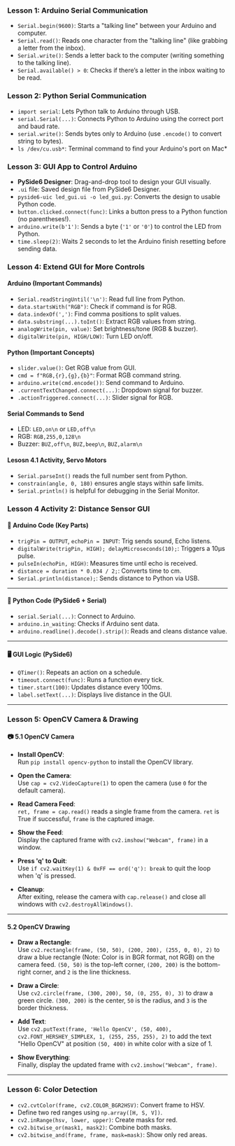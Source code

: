 ### Lesson 1: Arduino Serial Communication

- `Serial.begin(9600)`: Starts a "talking line" between your Arduino and computer.
- `Serial.read()`: Reads one character from the "talking line" (like grabbing a letter from the inbox).
- `Serial.write()`: Sends a letter back to the computer (writing something to the talking line).
- `Serial.available() > 0`: Checks if there’s a letter in the inbox waiting to be read.

### Lesson 2: Python Serial Communication

- `import serial`: Lets Python talk to Arduino through USB.  
- `serial.Serial(...)`: Connects Python to Arduino using the correct port and baud rate.  
- `serial.write()`: Sends bytes only to Arduino (use `.encode()` to convert string to bytes).  
- `ls /dev/cu.usb*`: Terminal command to find your Arduino's port on Mac*

### Lesson 3: GUI App to Control Arduino

- **PySide6 Designer**: Drag-and-drop tool to design your GUI visually.  
- `.ui` file: Saved design file from PySide6 Designer.  
- `pyside6-uic led_gui.ui -o led_gui.py`: Converts the design to usable Python code.  
- `button.clicked.connect(func)`: Links a button press to a Python function (no parentheses!).  
- `arduino.write(b'1')`: Sends a byte (`'1'` or `'0'`) to control the LED from Python.  
- `time.sleep(2)`: Waits 2 seconds to let the Arduino finish resetting before sending data.

### **Lesson 4: Extend GUI for More Controls**

####  Arduino (Important Commands)
- `Serial.readStringUntil('\n')`: Read full line from Python.
- `data.startsWith("RGB")`: Check if command is for RGB.
- `data.indexOf(',')`: Find comma positions to split values.
- `data.substring(...).toInt()`: Extract RGB values from string.
- `analogWrite(pin, value)`: Set brightness/tone (RGB & buzzer).
- `digitalWrite(pin, HIGH/LOW)`: Turn LED on/off.

####  Python (Important Concepts)
- `slider.value()`: Get RGB value from GUI.
- `cmd = f"RGB,{r},{g},{b}"`: Format RGB command string.
- `arduino.write(cmd.encode())`: Send command to Arduino.
- `.currentTextChanged.connect(...)`: Dropdown signal for buzzer.
- `.actionTriggered.connect(...)`: Slider signal for RGB.

####  Serial Commands to Send
- LED: `LED,on\n` or `LED,off\n`
- RGB: `RGB,255,0,128\n`
- Buzzer: `BUZ,off\n`, `BUZ,beep\n`, `BUZ,alarm\n`

#### Lesosn 4.1 Activity, Servo Motors
- `Serial.parseInt()` reads the full number sent from Python.
- `constrain(angle, 0, 180)` ensures angle stays within safe limits.
- `Serial.println()` is helpful for debugging in the Serial Monitor.


### **Lesson 4 Activity 2: Distance Sensor GUI**

#### 🔧 Arduino Code (Key Parts)

- `trigPin = OUTPUT`, `echoPin = INPUT`: Trig sends sound, Echo listens.  
- `digitalWrite(trigPin, HIGH); delayMicroseconds(10);`: Triggers a 10μs pulse.  
- `pulseIn(echoPin, HIGH)`: Measures time until echo is received.  
- `distance = duration * 0.034 / 2;`: Converts time to cm.  
- `Serial.println(distance);`: Sends distance to Python via USB.

---

#### 🐍 Python Code (PySide6 + Serial)

- `serial.Serial(...)`: Connect to Arduino.  
- `arduino.in_waiting`: Checks if Arduino sent data.  
- `arduino.readline().decode().strip()`: Reads and cleans distance value.

---

#### 🖥 GUI Logic (PySide6)

- `QTimer()`: Repeats an action on a schedule.  
- `timeout.connect(func)`: Runs a function every tick.  
- `timer.start(100)`: Updates distance every 100ms.  
- `label.setText(...)`: Displays live distance in the GUI.

---

### Lesson 5: OpenCV Camera & Drawing

#### 📷 5.1 OpenCV Camera

- **Install OpenCV**:  
  Run `pip install opencv-python` to install the OpenCV library.

- **Open the Camera**:  
  Use `cap = cv2.VideoCapture(1)` to open the camera (use `0` for the default camera).

- **Read Camera Feed**:  
  `ret, frame = cap.read()` reads a single frame from the camera. `ret` is True if successful, `frame` is the captured image.

- **Show the Feed**:  
  Display the captured frame with `cv2.imshow("Webcam", frame)` in a window.

- **Press 'q' to Quit**:  
  Use `if cv2.waitKey(1) & 0xFF == ord('q'): break` to quit the loop when 'q' is pressed.

- **Cleanup**:  
  After exiting, release the camera with `cap.release()` and close all windows with `cv2.destroyAllWindows()`.

---

#### 5.2 OpenCV Drawing

- **Draw a Rectangle**:  
  Use `cv2.rectangle(frame, (50, 50), (200, 200), (255, 0, 0), 2)` to draw a blue rectangle (Note: Color is in BGR format, not RGB) on the camera feed. `(50, 50)` is the top-left corner, `(200, 200)` is the bottom-right corner, and `2` is the line thickness.

- **Draw a Circle**:  
  Use `cv2.circle(frame, (300, 200), 50, (0, 255, 0), 3)` to draw a green circle. `(300, 200)` is the center, `50` is the radius, and `3` is the border thickness.

- **Add Text**:  
  Use `cv2.putText(frame, 'Hello OpenCV', (50, 400), cv2.FONT_HERSHEY_SIMPLEX, 1, (255, 255, 255), 2)` to add the text "Hello OpenCV" at position `(50, 400)` in white color with a size of 1.

- **Show Everything**:  
  Finally, display the updated frame with `cv2.imshow("Webcam", frame)`.
---

### Lesson 6: Color Detection
- `cv2.cvtColor(frame, cv2.COLOR_BGR2HSV)`: Convert frame to HSV.
- Define two red ranges using `np.array([H, S, V])`.
- `cv2.inRange(hsv, lower, upper)`: Create masks for red.
- `cv2.bitwise_or(mask1, mask2)`: Combine both masks.
- `cv2.bitwise_and(frame, frame, mask=mask)`: Show only red areas.
  